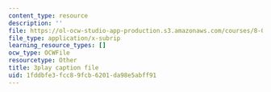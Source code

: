 ```yaml
---
content_type: resource
description: ''
file: https://ol-ocw-studio-app-production.s3.amazonaws.com/courses/8-01sc-classical-mechanics-fall-2016/1fddbfe3fcc89fcb6201da98e5abff91_1GvCIlHihEA.srt
file_type: application/x-subrip
learning_resource_types: []
ocw_type: OCWFile
resourcetype: Other
title: 3play caption file
uid: 1fddbfe3-fcc8-9fcb-6201-da98e5abff91
---
```

